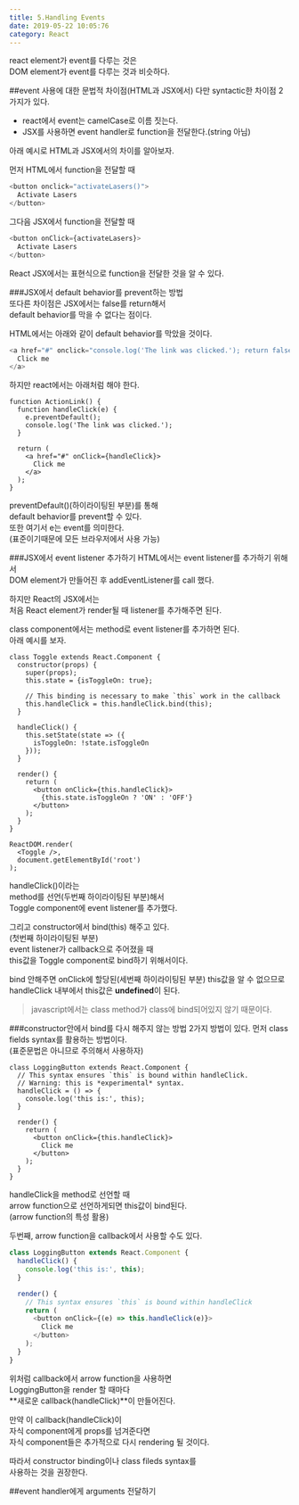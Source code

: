 ```yaml
---
title: 5.Handling Events
date: 2019-05-22 10:05:76
category: React
---
```


react element가 event를 다루는 것은  
DOM element가 event를 다루는 것과 비슷하다.  

##event 사용에 대한 문법적 차이점(HTML과 JSX에서)
다만 syntactic한 차이점 2가지가 있다.  

- react에서 event는 camelCase로 이름 짓는다.
- JSX를 사용하면 event handler로 function을 전달한다.(string 아님)

아래 예시로 HTML과 JSX에서의 차이를 알아보자.  
  
먼저 HTML에서 function을 전달할 때  

```js
<button onclick="activateLasers()">
  Activate Lasers
</button>
```

그다음 JSX에서 function을 전달할 때

```js
<button onClick={activateLasers}>
  Activate Lasers
</button>
```

React JSX에서는 표현식으로 function을 전달한 것을 알 수 있다.  

###JSX에서 default behavior를 prevent하는 방법  
또다른 차이점은 JSX에서는 false를 return해서  
default behavior를 막을 수 없다는 점이다.  
  
HTML에서는 아래와 같이 default behavior를 막았을 것이다.  

```js
<a href="#" onclick="console.log('The link was clicked.'); return false">
  Click me
</a>
```

하지만 react에서는 아래처럼 해야 한다.

```js{3}
function ActionLink() {
  function handleClick(e) {
    e.preventDefault();
    console.log('The link was clicked.');
  }

  return (
    <a href="#" onClick={handleClick}>
      Click me
    </a>
  );
}
```

preventDefault()(하이라이팅된 부분)를 통해  
default behavior를 prevent할 수 있다.  
또한 여기서 e는 event를 의미한다.  
(표준이기때문에 모든 브라우저에서 사용 가능)  

###JSX에서 event listener 추가하기
HTML에서는 event listener를 추가하기 위해서  
DOM element가 만들어진 후 addEventListener를 call 했다.  
  
하지만 React의 JSX에서는  
처음 React element가 render될 때 listener를 추가해주면 된다.  
  
class component에서는 method로 event listener를 추가하면 된다.  
아래 예시를 보자.  

```js{6,7,10,11,12,13,14,18}
class Toggle extends React.Component {
  constructor(props) {
    super(props);
    this.state = {isToggleOn: true};

    // This binding is necessary to make `this` work in the callback
    this.handleClick = this.handleClick.bind(this);
  }

  handleClick() {
    this.setState(state => ({
      isToggleOn: !state.isToggleOn
    }));
  }

  render() {
    return (
      <button onClick={this.handleClick}>
        {this.state.isToggleOn ? 'ON' : 'OFF'}
      </button>
    );
  }
}

ReactDOM.render(
  <Toggle />,
  document.getElementById('root')
);
```

handleClick()이라는  
method를 선언(두번째 하이라이팅된 부분)해서  
Toggle component에 event listener를 추가했다.  
  
그리고 constructor에서 bind(this) 해주고 있다.  
(첫번째 하이라이팅된 부분)  
event listener가 callback으로 주어졌을 때  
this값을 Toggle component로 bind하기 위해서이다.  
  
bind 안해주면 onClick에 할당된(세번째 하이라이팅된 부분) this값을 알 수 없으므로 handleClick 내부에서 this값은 **undefined**이 된다.  
  
> javascript에서는 class method가 class에 bind되어있지 않기 때문이다.  


###constructor안에서 bind를 다시 해주지 않는 방법
2가지 방법이 있다.
먼저 class fields syntax를 활용하는 방법이다.  
(표준문법은 아니므로 주의해서 사용하자)  

```js{2,3,4}
class LoggingButton extends React.Component {
  // This syntax ensures `this` is bound within handleClick.
  // Warning: this is *experimental* syntax.
  handleClick = () => {
    console.log('this is:', this);
  }

  render() {
    return (
      <button onClick={this.handleClick}>
        Click me
      </button>
    );
  }
}
```

handleClick을 method로 선언할 때  
arrow function으로 선언하게되면 this값이 bind된다.  
(arrow function의 특성 활용)  

두번째, arrow function을 callback에서 사용할 수도 있다.  

```js
class LoggingButton extends React.Component {
  handleClick() {
    console.log('this is:', this);
  }

  render() {
    // This syntax ensures `this` is bound within handleClick
    return (
      <button onClick={(e) => this.handleClick(e)}>
        Click me
      </button>
    );
  }
}
```

위처럼 callback에서 arrow function을 사용하면  
LoggingButton을 render 할 때마다  
**새로운 callback(handleClick)**이 만들어진다.  
  
만약 이 callback(handleClick)이  
자식 component에게 props를 넘겨준다면  
자식 component들은 추가적으로 다시 rendering 될 것이다.  
  
따라서 constructor binding이나 class fileds syntax를  
사용하는 것을 권장한다.

##event handler에게 arguments 전달하기